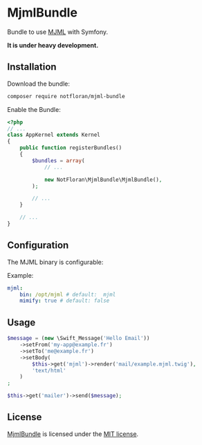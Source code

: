 # MjmlBundle

Bundle to use [MJML](https://mjml.io/) with Symfony.

**It is under heavy development.**

## Installation

Download the bundle:

```bash
composer require notfloran/mjml-bundle
```

Enable the Bundle:

```php
<?php
// ...
class AppKernel extends Kernel
{
    public function registerBundles()
    {
        $bundles = array(
            // ...

            new NotFloran\MjmlBundle\MjmlBundle(),
        );

        // ...
    }

    // ...
}
```

## Configuration

The MJML binary is configurable:

Example:

```yaml
mjml:
    bin: /opt/mjml # default:  mjml
    mimify: true # default: false
```

## Usage

```php
$message = (new \Swift_Message('Hello Email'))
    ->setFrom('my-app@example.fr')
    ->setTo('me@example.fr')
    ->setBody(
        $this->get('mjml')->render('mail/example.mjml.twig'),
        'text/html'
    )
;

$this->get('mailer')->send($message);
```

## License

[MjmlBundle](https://github.com/notFloran/mjml-bundle) is licensed under the [MIT license](LICENSE).